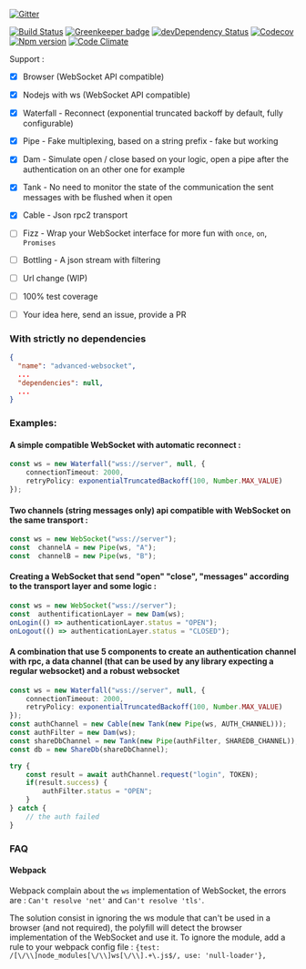 [![Gitter](https://img.shields.io/gitter/room/advanced-websocket/Lobby.svg?style=flat-square)](https://gitter.im/advanced-websocket/Lobby)

[![Build Status](https://img.shields.io/travis/dcharbonnier/advanced-websocket/master.svg?style=flat-square)](https://travis-ci.org/dcharbonnier/advanced-websocket)
[![Greenkeeper badge](https://badges.greenkeeper.io/dcharbonnier/advanced-websocket.svg)](https://greenkeeper.io/)
[![devDependency Status](https://img.shields.io/david/dev/dcharbonnier/advanced-websocket.svg?style=flat-square)](https://david-dm.org/dcharbonnier/advanced-websocket#info=devDependencies)
[![Codecov](https://img.shields.io/codecov/c/github/dcharbonnier/advanced-websocket/develop.svg?style=flat-square)](https://codecov.io/gh/dcharbonnier/advanced-websocket)
[![Npm version](https://img.shields.io/npm/v/advanced-websocket.svg?style=flat-square)](https://www.npmjs.com/package/advanced-websocket)
[![Code Climate](https://img.shields.io/codeclimate/maintainability/dcharbonnier/advanced-websocket.svg?style=flat-square)](https://codeclimate.com/github/dcharbonnier/advanced-websocket/)

Support :

- [x] Browser (WebSocket API compatible)
- [x] Nodejs with ws (WebSocket API compatible)

- [x] Waterfall - Reconnect (exponential truncated backoff by default, fully configurable)
- [x] Pipe - Fake multiplexing, based on a string prefix - fake but working
- [x] Dam - Simulate open / close based on your logic, open a pipe after the authentication on an other one for example 
- [x] Tank - No need to monitor the state of the communication the sent messages with be flushed when it open
- [x] Cable - Json rpc2 transport
- [ ] Fizz - Wrap your WebSocket interface for more fun with `once`, `on`, `Promises`
- [ ] Bottling - A json stream with filtering 
- [ ] Url change (WIP)
- [ ] 100% test coverage
- [ ] Your idea here, send an issue, provide a PR 

### With strictly no dependencies

```json
{
  "name": "advanced-websocket",
  ...
  "dependencies": null,
  ...
}
```

### Examples:
#### A simple compatible WebSocket with automatic reconnect :

```typescript
const ws = new Waterfall("wss://server", null, {
    connectionTimeout: 2000,
    retryPolicy: exponentialTruncatedBackoff(100, Number.MAX_VALUE)
});
```

#### Two channels (string messages only) api compatible with WebSocket on the same transport :

```typescript
const ws = new WebSocket("wss://server");
const  channelA = new Pipe(ws, "A");
const  channelB = new Pipe(ws, "B");
```

#### Creating a WebSocket that send "open" "close", "messages" according to the transport layer and some logic :

```typescript
const ws = new WebSocket("wss://server");
const  authentificationLayer = new Dam(ws);
onLogin(() => authenticationLayer.status = "OPEN");
onLogout(() => authenticationLayer.status = "CLOSED");
```

#### A combination that use 5 components to create an authentication channel with rpc, a data channel (that can be used by any library expecting a regular websocket) and a robust websocket

```typescript
const ws = new Waterfall("wss://server", null, {
    connectionTimeout: 2000,
    retryPolicy: exponentialTruncatedBackoff(100, Number.MAX_VALUE)
});
const authChannel = new Cable(new Tank(new Pipe(ws, AUTH_CHANNEL)));
const authFilter = new Dam(ws);
const shareDbChannel = new Tank(new Pipe(authFilter, SHAREDB_CHANNEL));
const db = new ShareDb(shareDbChannel);

try {
    const result = await authChannel.request("login", TOKEN);
    if(result.success) {
        authFilter.status = "OPEN";
    }
} catch {
    // the auth failed
}
```

### FAQ
#### Webpack
Webpack complain about the `ws` implementation of WebSocket, the errors are :
`Can't resolve 'net'` and `Can't resolve 'tls'`.

The solution consist in ignoring the ws module that can't be used in a browser (and not required), the polyfill will detect the browser implementation of the WebSocket and use it.
To ignore the module, add a rule to your webpack config file :
 `{test: /[\/\\]node_modules[\/\\]ws[\/\\].+\.js$/, use: 'null-loader'},`
 
 
 
